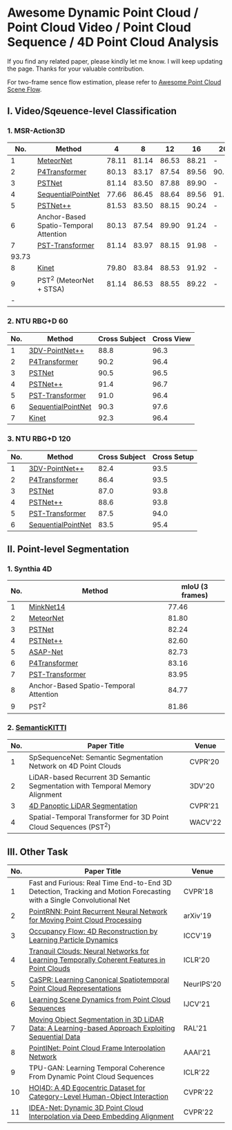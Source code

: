 # Awesome Dynamic Point Cloud / Point Cloud Video / Point Cloud Sequence / 4D Point Cloud Analysis

If you find any related paper, please kindly let me know. I will keep updating the page. Thanks for your valuable contribution. 

For two-frame sence flow estimation, please refer to [Awesome Point Cloud Scene Flow](https://github.com/MaxChanger/awesome-point-cloud-scene-flow).

## I. Video/Sqeuence-level Classification
### 1. MSR-Action3D
| No. | Method                                                                   |      4      |      8      |      12     |      16     |    20       |      24     |
| ----| ------------------------------------------------------------------------ | ----------- | ----------- | ----------- | ----------- | ----------- | ----------- |
| 1   | [MeteorNet](https://github.com/xingyul/meteornet)                        |    78.11    |    81.14    |    86.53    |    88.21    |      -      |    88.50    |
| 2   | [P4Transformer](https://github.com/hehefan/P4Transformer)                |    80.13    |    83.17    |    87.54    |    89.56    |    90.24    |    90.94    |
| 3   | [PSTNet](https://github.com/hehefan/Point-Spatio-Temporal-Convolution)   |    81.14    |    83.50    |    87.88    |    89.90    |      -      |    91.20    |
| 4   | [SequentialPointNet](https://github.com/XingLi1012/SequentialPointNet)   |    77.66    |    86.45    |    88.64    |    89.56    |    91.21    |    91.94    |
| 5   | [PSTNet++](https://github.com/hehefan/PSTNet2)                           |    81.53    |    83.50    |    88.15    |    90.24    |      -      |    92.68    |
| 6   | Anchor-Based Spatio-Temporal Attention                                   |    80.13    |    87.54    |    89.90    |    91.24    |      -      |    93.03    |
| 7   | [PST-Transformer](https://github.com/hehefan/PST-Transformer)            |    81.14   |     83.97    |    88.15    |    91.98    |      -      |
   93.73    |
| 8   | [Kinet](https://github.com/jx-zhong-for-academic-purpose/Kinet)          |    79.80    |    83.84    |    88.53    |    91.92    |      -      |    93.27    |
| 9   | PST<sup>2</sup> (MeteorNet + STSA)                                       |    81.14    |    86.53    |    88.55    |    89.22    |      -      |
   -        | 

### 2. NTU RBG+D 60
| No. | Method                                                                    | Cross Subject | Cross View  |
| ----| ------------------------------------------------------------------------- | ----------- | ------------- |
| 1   | [3DV-PointNet++](https://github.com/3huo/3DV-Action)                      |      88.8   |     96.3    |
| 2   | [P4Transformer](https://github.com/hehefan/P4Transformer)                 |      90.2   |     96.4    |
| 3   | [PSTNet](https://github.com/hehefan/Point-Spatio-Temporal-Convolution)    |      90.5   |     96.5    |
| 4   | [PSTNet++](https://github.com/hehefan/PSTNet2)                            |      91.4   |     96.7    |
| 5   | [PST-Transformer](https://github.com/hehefan/PST-Transformer)             |      91.0   |     96.4    |
| 6   | [SequentialPointNet](https://github.com/XingLi1012/SequentialPointNet)    |      90.3   |     97.6    |
| 7   | [Kinet](https://github.com/jx-zhong-for-academic-purpose/Kinet)           |      92.3   |     96.4    |



### 3. NTU RBG+D 120
| No. | Method                                                                    | Cross Subject | Cross Setup |
| ----| ------------------------------------------------------------------------- | ----------- | ------------- |
| 1   | [3DV-PointNet++](https://github.com/3huo/3DV-Action)                      |      82.4   |     93.5    |
| 2   | [P4Transformer](https://github.com/hehefan/P4Transformer)                 |      86.4   |     93.5    |
| 3   | [PSTNet](https://github.com/hehefan/Point-Spatio-Temporal-Convolution)    |      87.0   |     93.8    |
| 4   | [PSTNet++](https://github.com/hehefan/PSTNet2)                            |      88.6   |     93.8    |
| 5   | [PST-Transformer](https://github.com/hehefan/PST-Transformer)             |      87.5   |     94.0    |
| 6   | [SequentialPointNet](https://github.com/XingLi1012/SequentialPointNet)    |      83.5   |     95.4    |


## II. Point-level Segmentation
### 1. Synthia 4D
| No. | Method                                                                        | mIoU (3 frames) |
| ----| ----------------------------------------------------------------------------- | --------------- |
| 1   | [MinkNet14](https://github.com/chrischoy/SpatioTemporalSegmentation)          |      77.46      |
| 2   | [MeteorNet](https://github.com/xingyul/meteornet)                             |      81.80      |
| 3   | [PSTNet](https://github.com/hehefan/Point-Spatio-Temporal-Convolution)        |      82.24      |
| 4   | [PSTNet++](https://github.com/hehefan/PSTNet2)                                |      82.60      |
| 5   | [ASAP-Net](https://github.com/intrepidChw/ASAP-Net)                           |      82.73      |
| 6   | [P4Transformer](https://github.com/hehefan/P4Transformer)                     |      83.16      |
| 7   | [PST-Transformer](https://github.com/hehefan/PST-Transformer)                 |      83.95      |
| 8   | Anchor-Based Spatio-Temporal Attention                                        |      84.77      |
| 9   | PST<sup>2</sup>                                                               |      81.86      |


### 2. [SemanticKITTI](http://www.semantic-kitti.org/tasks.html#semseg)
| No. | Paper Title                                                                                                                  |      Venue      |
| ----|------------------------------------------------------------------------------------------------------------------------------| --------------- |
| 1   | SpSequenceNet: Semantic Segmentation Network on 4D Point Clouds                                                              |    CVPR'20      |
| 2   | LiDAR-based Recurrent 3D Semantic Segmentation with Temporal Memory Alignment                                                |    3DV'20       |
| 3   | [4D Panoptic LiDAR Segmentation](https://github.com/MehmetAygun/4D-PLS)                                                      |    CVPR'21      |
| 4   | Spatial-Temporal Transformer for 3D Point Cloud Sequences (PST<sup>2</sup>)                                                  |    WACV'22      |

## III. Other Task
| No. | Paper Title                                                                                                                  |      Venue      |
| ----|------------------------------------------------------------------------------------------------------------------------------| --------------- |
| 1   | Fast and Furious: Real Time End-to-End 3D Detection, Tracking and Motion Forecasting with a Single Convolutional Net         |    CVPR'18      |
| 2   | [PointRNN: Point Recurrent Neural Network for Moving Point Cloud Processing](https://github.com/hehefan/PointRNN)            |    arXiv'19     |
| 3   | [Occupancy Flow: 4D Reconstruction by Learning Particle Dynamics](https://github.com/autonomousvision/occupancy_flow)        |    ICCV'19      |
| 4   | [Tranquil Clouds: Neural Networks for Learning Temporally Coherent Features in Point Clouds](https://ge.in.tum.de/publications/2020-iclr-prantl/)  |ICLR'20| 
| 5   | [CaSPR: Learning Canonical Spatiotemporal Point Cloud Representations](https://geometry.stanford.edu/projects/caspr/)        |    NeurIPS'20   |
| 6   | [Learning Scene Dynamics from Point Cloud Sequences](https://github.com/BestSonny/SPCM)                                      |    IJCV'21      |
| 7   | [Moving Object Segmentation in 3D LiDAR Data: A Learning-based Approach Exploiting Sequential Data](https://github.com/PRBonn/LiDAR-MOS) | RAL'21 |
| 8   | [PointINet: Point Cloud Frame Interpolation Network](https://github.com/ispc-lab/PointINet)                                  |    AAAI'21      |
| 9   | TPU-GAN: Learning Temporal Coherence From Dynamic Point Cloud Sequences                                                      |    ICLR'22      |
| 10  | [HOI4D: A 4D Egocentric Dataset for Category-Level Human-Object Interaction](https://hoi4d.github.io)                        |    CVPR'22      |
| 11  | [IDEA-Net: Dynamic 3D Point Cloud Interpolation via Deep Embedding Alignment](https://github.com/ZENGYIMING-EAMON/IDEA-Net)  |    CVPR'22      |
